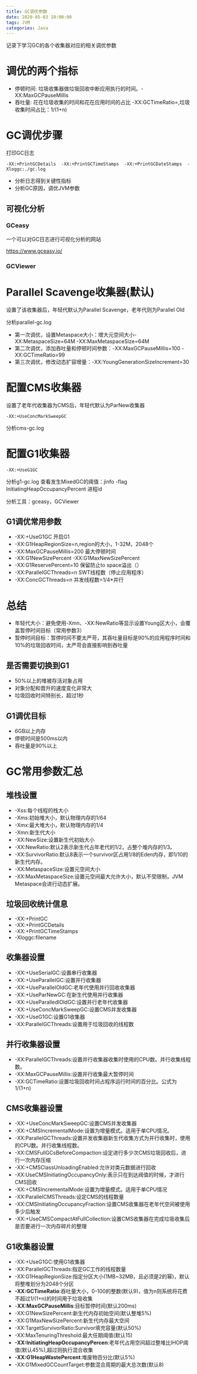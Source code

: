 ```yaml
---
title: GC调优参数
date: 2020-05-03 10:00:00
tags: JVM
categories: Java
---
```


记录下学习GC的各个收集器对应的相关调优参数

<!-- more -->
# 调优的两个指标
- 停顿时间: 垃圾收集器做垃圾回收中断应用执行的时间。-XX:MaxGCPauseMillis
- 吞吐量: 花在垃圾收集的时间和花在应用时间的占比 -XX:GCTimeRatio=<n>,垃圾收集时间占比：1/(1+n)

# GC调优步骤
打印GC日志
```
-XX:+PrintGCDetails  -XX:+PrintGCTimeStamps  -XX:+PrintGCDateStamps  -Xloggc:./gc.log
```
- 分析日志得到关键性指标
- 分析GC原因，调优JVM参数

## 可视化分析
### GCeasy 
一个可以对GC日志进行可视化分析的网站

https://www.gceasy.io/

### GCViewer 

# Parallel Scavenge收集器(默认)
设置了该收集器后，年轻代默认为Parallel Scavenge，老年代则为Parallel Old

分析parallel-gc.log
- 第一次调优，设置Metaspace大小：增大元空间大小-XX:MetaspaceSize=64M  -XX:MaxMetaspaceSize=64M
- 第二次调优，添加吞吐量和停顿时间参数：-XX:MaxGCPauseMillis=100   -XX:GCTimeRatio=99
- 第三次调优，修改动态扩容增量：-XX:YoungGenerationSizeIncrement=30

# 配置CMS收集器
设置了老年代收集器为CMS后，年轻代默认为ParNew收集器
```
-XX:+UseConcMarkSweepGC
```

分析cms-gc.log

# 配置G1收集器
```
-XX:+UseG1GC
```
分析g1-gc.log 
查看发生MixedGC的阈值：jinfo -flag InitiatingHeapOccupancyPercent 进程id

分析工具：gceasy，GCViewer 

## G1调优常用参数
- -XX:+UseG1GC 开启G1
- -XX:G1HeapRegionSize=n,region的大小，1-32M，2048个
- -XX:MaxGCPauseMillis=200 最大停顿时间
- -XX:G1NewSizePercent   -XX:G1MaxNewSizePercent
- -XX:G1ReservePercent=10 保留防止to space溢出（）
- -XX:ParallelGCThreads=n SWT线程数（停止应用程序）
- -XX:ConcGCThreads=n 并发线程数=1/4*并行

# 总结
- 年轻代大小：避免使用-Xmn、-XX:NewRatio等显示设置Young区大小，会覆盖暂停时间目标（常用参数3）
- 暂停时间目标：暂停时间不要太严苛，其吞吐量目标是90%的应用程序时间和10%的垃圾回收时间，太严苛会直接影响到吞吐量

## 是否需要切换到G1
- 50%以上的堆被存活对象占用
- 对象分配和晋升的速度变化非常大
- 垃圾回收时间特别长，超过1秒

## G1调优目标
- 6GB以上内存
- 停顿时间是500ms以内
- 吞吐量是90%以上

# GC常用参数汇总
## 堆栈设置
- -Xss:每个线程的栈大小
- -Xms:初始堆大小，默认物理内存的1/64
- -Xmx:最大堆大小，默认物理内存的1/4
- -Xmn:新生代大小
- -XX:NewSize:设置新生代初始大小
- -XX:NewRatio:默认2表示新生代占年老代的1/2，占整个堆内存的1/3。
- -XX:SurvivorRatio:默认8表示一个survivor区占用1/8的Eden内存，即1/10的新生代内存。
- -XX:MetaspaceSize:设置元空间大小
- -XX:MaxMetaspaceSize:设置元空间最大允许大小，默认不受限制，JVM Metaspace会进行动态扩展。

## 垃圾回收统计信息
- -XX:+PrintGC
- -XX:+PrintGCDetails
- -XX:+PrintGCTimeStamps 
- -Xloggc:filename

## 收集器设置
- -XX:+UseSerialGC:设置串行收集器
- -XX:+UseParallelGC:设置并行收集器
- -XX:+UseParallelOldGC:老年代使用并行回收收集器
- -XX:+UseParNewGC:在新生代使用并行收集器
- -XX:+UseParalledlOldGC:设置并行老年代收集器
- -XX:+UseConcMarkSweepGC:设置CMS并发收集器
- -XX:+UseG1GC:设置G1收集器
- -XX:ParallelGCThreads:设置用于垃圾回收的线程数

## 并行收集器设置
- -XX:ParallelGCThreads:设置并行收集器收集时使用的CPU数。并行收集线程数。
- -XX:MaxGCPauseMillis:设置并行收集最大暂停时间
- -XX:GCTimeRatio:设置垃圾回收时间占程序运行时间的百分比。公式为1/(1+n)

## CMS收集器设置
- -XX:+UseConcMarkSweepGC:设置CMS并发收集器
- -XX:+CMSIncrementalMode:设置为增量模式。适用于单CPU情况。
- -XX:ParallelGCThreads:设置并发收集器新生代收集方式为并行收集时，使用的CPU数。并行收集线程数。
- -XX:CMSFullGCsBeforeCompaction:设定进行多少次CMS垃圾回收后，进行一次内存压缩
- -XX:+CMSClassUnloadingEnabled:允许对类元数据进行回收
- -XX:UseCMSInitiatingOccupancyOnly:表示只在到达阀值的时候，才进行CMS回收
- -XX:+CMSIncrementalMode:设置为增量模式。适用于单CPU情况
- -XX:ParallelCMSThreads:设定CMS的线程数量
- -XX:CMSInitiatingOccupancyFraction:设置CMS收集器在老年代空间被使用多少后触发
- -XX:+UseCMSCompactAtFullCollection:设置CMS收集器在完成垃圾收集后是否要进行一次内存碎片的整理

## G1收集器设置 
- -XX:+UseG1GC:使用G1收集器
- -XX:ParallelGCThreads:指定GC工作的线程数量
- -XX:G1HeapRegionSize:指定分区大小(1MB~32MB，且必须是2的幂)，默认将整堆划分为2048个分区
- **-XX:GCTimeRatio**:吞吐量大小，0-100的整数(默认9)，值为n则系统将花费不超过1/(1+n)的时间用于垃圾收集
- -**XX:MaxGCPauseMillis**:目标暂停时间(默认200ms)
- -XX:G1NewSizePercent:新生代内存初始空间(默认整堆5%)
- -XX:G1MaxNewSizePercent:新生代内存最大空间
- -XX:TargetSurvivorRatio:Survivor填充容量(默认50%)
- -XX:MaxTenuringThreshold:最大任期阈值(默认15)
- **-XX:InitiatingHeapOccupancyPercen**:老年代占用空间超过整堆比IHOP阈值(默认45%),超过则执行混合收集
- **-XX:G1HeapWastePercent**:堆废物百分比(默认5%)
- -XX:G1MixedGCCountTarget:参数混合周期的最大总次数(默认8)